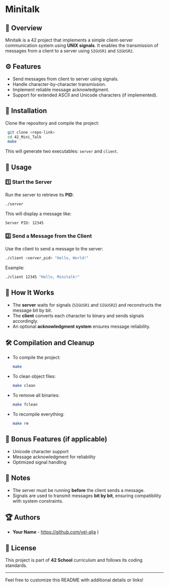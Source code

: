 # Minitalk

## 📌 Overview
Minitalk is a 42 project that implements a simple client-server communication system using **UNIX signals**. It enables the transmission of messages from a client to a server using `SIGUSR1` and `SIGUSR2`.

## ⚙️ Features
- Send messages from client to server using signals.
- Handle character-by-character transmission.
- Implement reliable message acknowledgment.
- Support for extended ASCII and Unicode characters (if implemented).

## 🚀 Installation
Clone the repository and compile the project:
```sh
 git clone <repo-link>
 cd 42_Mini_Talk
 make
```
This will generate two executables: `server` and `client`.

## 📝 Usage
### 1️⃣ Start the Server
Run the server to retrieve its **PID**:
```sh
./server
```
This will display a message like:
```
Server PID: 12345
```
### 2️⃣ Send a Message from the Client
Use the client to send a message to the server:
```sh
./client <server_pid> "Hello, World!"
```
Example:
```sh
./client 12345 "Hello, Minitalk!"
```

## 🔧 How It Works
- The **server** waits for signals (`SIGUSR1` and `SIGUSR2`) and reconstructs the message bit by bit.
- The **client** converts each character to binary and sends signals accordingly.
- An optional **acknowledgment system** ensures message reliability.

## 🛠 Compilation and Cleanup
- To compile the project:
  ```sh
  make
  ```
- To clean object files:
  ```sh
  make clean
  ```
- To remove all binaries:
  ```sh
  make fclean
  ```
- To recompile everything:
  ```sh
  make re
  ```

## 📜 Bonus Features (if applicable)
- Unicode character support
- Message acknowledgment for reliability
- Optimized signal handling

## 📌 Notes
- The server must be running **before** the client sends a message.
- Signals are used to transmit messages **bit by bit**, ensuring compatibility with system constraints.

## 🏆 Authors
- **Your Name** - https://github.com/yel-alja )

## 📄 License
This project is part of **42 School** curriculum and follows its coding standards.

---
Feel free to customize this README with additional details or links!


